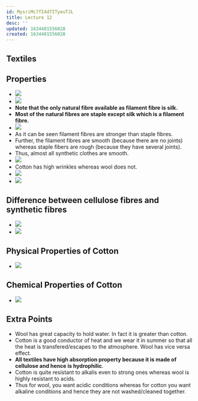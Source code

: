 ```yaml
---
id: MysriMc7fI4d7ITyeuTJL
title: Lecture 12
desc: ''
updated: 1634401556028
created: 1634401556028
---
```

## Textiles

## Properties

- ![](/assets/images/2021-10-16-21-58-52.png)
- ![](/assets/images/2021-10-16-21-59-10.png)
- **Note that the only natural fibre available as filament fibre is silk.**
- **Most of the natural fibres are staple except silk which is a filament fibre.**
- ![](/assets/images/2021-10-16-22-21-12.png)
- As it can be seen filament fibres are stronger than staple fibres.
- Further, the filament fibres are smooth (because there are no joints) whereas staple fibers are rough (because they have several joints).
- Thus, almost all synthetic clothes are smooth.
- ![](/assets/images/2021-10-16-22-23-47.png)
- Cotton has high wrinkles whereas wool does not.
- ![](/assets/images/2021-10-16-22-28-46.png)
- ![](/assets/images/2021-10-16-22-30-41.png)

## Difference between cellulose fibres and synthetic fibres

- ![](/assets/images/2021-10-16-22-36-20.png)
- ![](/assets/images/2021-10-16-22-40-32.png)

## Physical Properties of Cotton

- ![](/assets/images/2021-10-16-22-44-02.png)

## Chemical Properties of Cotton

- ![](/assets/images/2021-10-16-22-47-06.png)

## Extra Points

- Wool has great capacity to hold water. In fact it is greater than cotton.
- Cotton is a good conductor of heat and we wear it in summer so that all the heat is transfered/escapes to the atmosphere. Wool has vice versa effect.
- **All textiles have high absorption property because it is made of cellulose and hence is hydrophilic**.
- Cotton is quite resistant to alkalis even to strong ones whereas wool is highly resistant to acids.
- Thus for wool, you want acidic conditions whereas for cotton you want alkaline conditions and hence they are not washed/cleaned together.

